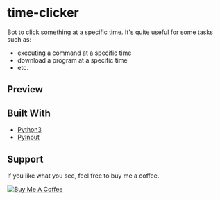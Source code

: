 # time-clicker

Bot to click something at a specific time. It's quite useful for some tasks such as:
- executing a command at a specific time
- download a program at a specific time
- etc.


## Preview



## Built With

* [Python3](https://github.com/python/cpython)
* [PyInput](https://github.com/moses-palmer/pynput)


## Support

If you like what you see, feel free to buy me a coffee.

<a href="https://www.buymeacoffee.com/Arwildo " target="_blank"><img src="https://www.buymeacoffee.com/assets/img/custom_images/white_img.png" alt="Buy Me A Coffee" style="height: auto !important;width: auto !important;" ></a>
